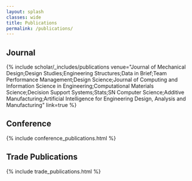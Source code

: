 ```yaml
---
layout: splash
classes: wide
title: Publications
permalink: /publications/
---
```

## Journal
{% include scholar/_includes/publications venue="Journal of Mechanical Design;Design Studies;Engineering Structures;Data in Brief;Team Performance Management;Design Science;Journal of Computing and Information Science in Engineering;Computational Materials Science;Decision Support Systems;Stats;SN Computer Science;Additive Manufacturing;Artificial Intelligence for Engineering Design, Analysis and Manufacturing" link=true %}

## Conference
{% include conference_publications.html %}

## Trade Publications
{% include trade_publications.html %}
